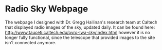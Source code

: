 # Radio Sky Webpage
The webpage I designed with Dr. Gregg Hallinan's research team at Caltech that displayed radio images of the sky, updated daily. It can be found here:
http://www.tauceti.caltech.edu/ovro-lwa-sky/index.html however it is no longer fully functional, since the telescope that provided images to the site isn't connected anymore.
